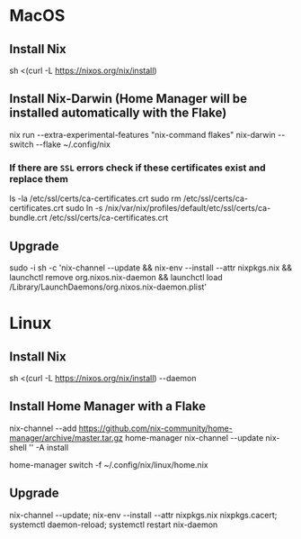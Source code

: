 # MacOS

## Install Nix
sh <(curl -L https://nixos.org/nix/install)

## Install Nix-Darwin (Home Manager will be installed automatically with the Flake)
nix run --extra-experimental-features "nix-command flakes" nix-darwin -- switch --flake ~/.config/nix

### If there are `SSL` errors check if these certificates exist and replace them
ls -la /etc/ssl/certs/ca-certificates.crt
sudo rm /etc/ssl/certs/ca-certificates.crt
sudo ln -s /nix/var/nix/profiles/default/etc/ssl/certs/ca-bundle.crt /etc/ssl/certs/ca-certificates.crt

## Upgrade
sudo -i sh -c 'nix-channel --update && nix-env --install --attr nixpkgs.nix && launchctl remove org.nixos.nix-daemon && launchctl load /Library/LaunchDaemons/org.nixos.nix-daemon.plist'

# Linux

## Install Nix
sh <(curl -L https://nixos.org/nix/install) --daemon

## Install Home Manager with a Flake
nix-channel --add https://github.com/nix-community/home-manager/archive/master.tar.gz home-manager
nix-channel --update
nix-shell '<home-manager>' -A install

home-manager switch -f ~/.config/nix/linux/home.nix

## Upgrade
nix-channel --update; nix-env --install --attr nixpkgs.nix nixpkgs.cacert; systemctl daemon-reload; systemctl restart nix-daemon
